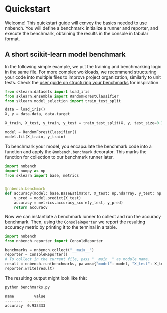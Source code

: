 # Quickstart

Welcome! This quickstart guide will convey the basics needed to use nnbench.
You will define a benchmark, initialize a runner and reporter, and execute the benchmark, obtaining the results in the console in tabular format.

## A short scikit-learn model benchmark 

In the following simple example, we put the training and benchmarking logic in the same file. For more complex workloads, we recommend structuring your code into multiple files to improve project organization, similarly to unit tests.
Check the [user guide on structuring your benchmarks](guides/organization.md) for inspiration.

```python
from sklearn.datasets import load_iris
from sklearn.ensemble import RandomForestClassifier
from sklearn.model_selection import train_test_split

data = load_iris()
X, y = data.data, data.target

X_train, X_test, y_train, y_test = train_test_split(X, y, test_size=0.3)

model = RandomForestClassifier()
model.fit(X_train, y_train)
```

To benchmark your model, you encapsulate the benchmark code into a function and apply the `@nnbench.benchmark` decorator. 
This marks the function for collection to our benchmark runner later.

```python
import nnbench
import numpy as np
from sklearn import base, metrics


@nnbench.benchmark
def accuracy(model: base.BaseEstimator, X_test: np.ndarray, y_test: np.ndarray) -> float:
    y_pred = model.predict(X_test)
    accuracy = metrics.accuracy_score(y_test, y_pred)
    return accuracy
```

Now we can instantiate a benchmark runner to collect and run the accuracy benchmark.
Then, using the `ConsoleReporter` we report the resulting accuracy metric by printing it to the terminal in a table.

```python
import nnbench
from nnbench.reporter import ConsoleReporter

benchmarks = nnbench.collect("__main__")
reporter = ConsoleReporter()
# To collect in the current file, pass "__main__" as module name.
result = nnbench.run(benchmarks, params={"model": model, "X_test": X_test, "y_test": y_test})
reporter.write(result)
```

The resulting output might look like this:

```bash
python benchmarks.py

name         value
--------  --------
accuracy  0.933333
```
